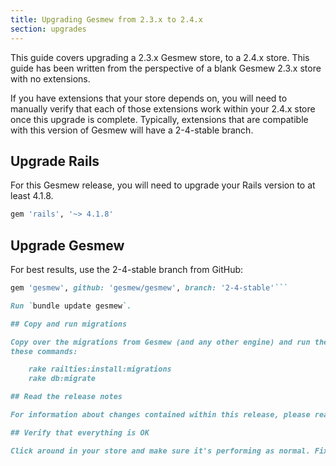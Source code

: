 ```yaml
---
title: Upgrading Gesmew from 2.3.x to 2.4.x
section: upgrades
---
```


This guide covers upgrading a 2.3.x Gesmew store, to a 2.4.x store. This
guide has been written from the perspective of a blank Gesmew 2.3.x store with
no extensions.

If you have extensions that your store depends on, you will need to manually
verify that each of those extensions work within your 2.4.x store once this
upgrade is complete. Typically, extensions that are compatible with this
version of Gesmew will have a 2-4-stable branch.

## Upgrade Rails

For this Gesmew release, you will need to upgrade your Rails version to at least 4.1.8.

```ruby
gem 'rails', '~> 4.1.8'
```

## Upgrade Gesmew

For best results, use the 2-4-stable branch from GitHub:

```ruby
gem 'gesmew', github: 'gesmew/gesmew', branch: '2-4-stable'```

Run `bundle update gesmew`.

## Copy and run migrations

Copy over the migrations from Gesmew (and any other engine) and run them using
these commands:

    rake railties:install:migrations
    rake db:migrate

## Read the release notes

For information about changes contained within this release, please read the [2.4.0 Release Notes](http://guides.gesmewcommerce.com/release_notes/gesmew_2_4_0.html).

## Verify that everything is OK

Click around in your store and make sure it's performing as normal. Fix any deprecation warnings you see.
